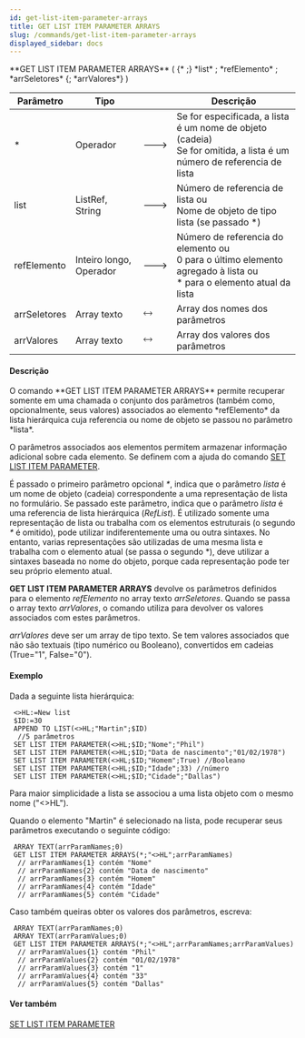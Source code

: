 ```yaml
---
id: get-list-item-parameter-arrays
title: GET LIST ITEM PARAMETER ARRAYS
slug: /commands/get-list-item-parameter-arrays
displayed_sidebar: docs
---
```


<!--REF #_command_.GET LIST ITEM PARAMETER ARRAYS.Syntax-->**GET LIST ITEM PARAMETER ARRAYS** ( {* ;} *list* ; *refElemento* ; *arrSeletores* {; *arrValores*} )<!-- END REF-->
<!--REF #_command_.GET LIST ITEM PARAMETER ARRAYS.Params-->
| Parâmetro | Tipo |  | Descrição |
| --- | --- | --- | --- |
| * | Operador | &#x1F852; | Se for especificada, a lista é um nome de objeto (cadeia)<br/>Se for omitida, a lista é um número de referencia de lista |
| list | ListRef, String | &#x1F852; | Número de referencia de lista ou<br/>Nome de objeto de tipo lista (se passado *) |
| refElemento | Inteiro longo, Operador | &#x1F852; | Número de referencia do elemento ou<br/>0 para o último elemento agregado à lista ou<br/>* para o elemento atual da lista |
| arrSeletores | Array texto | &#x1F858; | Array dos nomes dos parâmetros |
| arrValores | Array texto | &#x1F858; | Array dos valores dos parâmetros |

<!-- END REF-->

#### Descrição 

<!--REF #_command_.GET LIST ITEM PARAMETER ARRAYS.Summary-->O comando **GET LIST ITEM PARAMETER ARRAYS** permite recuperar somente em uma chamada o conjunto dos parâmetros (também como, opcionalmente, seus valores) associados ao elemento *refElemento* da lista hierárquica cuja referencia ou nome de objeto se passou no parâmetro *lista*.<!-- END REF-->

O parâmetros associados aos elementos permitem armazenar informação adicional sobre cada elemento. Se definem com a ajuda do comando [SET LIST ITEM PARAMETER](set-list-item-parameter.md).

É passado o primeiro parâmetro opcional *\**, indica que o parâmetro *lista* é um nome de objeto (cadeia) correspondente a uma representação de lista no formulário. Se passado este parâmetro, indica que o parâmetro *lista* é uma referencia de lista hierárquica (*RefList*). É utilizado somente uma representação de lista ou trabalha com os elementos estruturais (o segundo *\** é omitido), pode utilizar indiferentemente uma ou outra sintaxes. No entanto, varias representações são utilizadas de uma mesma lista e trabalha com o elemento atual (se passa o segundo \*), deve utilizar a sintaxes baseada no nome do objeto, porque cada representação pode ter seu próprio elemento atual.

**GET LIST ITEM PARAMETER ARRAYS** devolve os parâmetros definidos para o elemento *refElemento* no array texto *arrSeletores*. Quando se passa o array texto *arrValores*, o comando utiliza para devolver os valores associados com estes parâmetros.

*arrValores* deve ser um array de tipo texto. Se tem valores associados que não são textuais (tipo numérico ou Booleano), convertidos em cadeias (True="1", False="0").

#### Exemplo 

Dada a seguinte lista hierárquica: 

```4d
 <>HL:=New list
 $ID:=30
 APPEND TO LIST(<>HL;"Martin";$ID)
  //5 parâmetros
 SET LIST ITEM PARAMETER(<>HL;$ID;"Nome";"Phil")
 SET LIST ITEM PARAMETER(<>HL;$ID;"Data de nascimento";"01/02/1978")
 SET LIST ITEM PARAMETER(<>HL;$ID;"Homem";True) //Booleano
 SET LIST ITEM PARAMETER(<>HL;$ID;"Idade";33) //número
 SET LIST ITEM PARAMETER(<>HL;$ID;"Cidade";"Dallas")
```

Para maior simplicidade a lista se associou a uma lista objeto com o mesmo nome ("<>HL").  
  
Quando o elemento "Martin" é selecionado na lista, pode recuperar seus parâmetros executando o seguinte código:

```4d
 ARRAY TEXT(arrParamNames;0)
 GET LIST ITEM PARAMETER ARRAYS(*;"<>HL";arrParamNames)
  // arrParamNames{1} contém "Nome"
  // arrParamNames{2} contém "Data de nascimento"
  // arrParamNames{3} contém "Homem"
  // arrParamNames{4} contém "Idade"
  // arrParamNames{5} contém "Cidade"
```

Caso também queiras obter os valores dos parâmetros, escreva: 

```4d
 ARRAY TEXT(arrParamNames;0)
 ARRAY TEXT(arrParamValues;0)
 GET LIST ITEM PARAMETER ARRAYS(*;"<>HL";arrParamNames;arrParamValues)
  // arrParamValues{1} contém "Phil"
  // arrParamValues{2} contém "01/02/1978"
  // arrParamValues{3} contém "1"
  // arrParamValues{4} contém "33"
  // arrParamValues{5} contém "Dallas"
```

#### Ver também 

[SET LIST ITEM PARAMETER](set-list-item-parameter.md)  